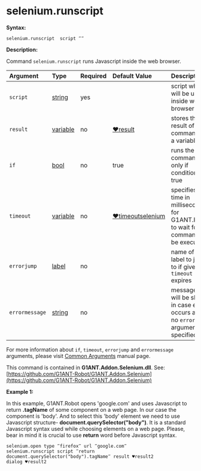 # selenium.runscript

**Syntax:**

```text
selenium.runscript  script ‴‴
```

**Description:**

Command `selenium.runscript` runs Javascript inside the web browser.

| Argument | Type | Required | Default Value | Description |
| :--- | :--- | :--- | :--- | :--- |
| `script` | [string](https://github.com/G1ANT-Robot/G1ANT.Manual/blob/master/G1ANT-Language/Structures/string.md) | yes |  | script which will be used inside web browser |
| `result` | [variable](https://github.com/G1ANT-Robot/G1ANT.Manual/blob/master/G1ANT-Language/Special-Characters/variable.md) | no | [♥result](https://github.com/G1ANT-Robot/G1ANT.Manual/blob/master/G1ANT-Language/Common-Arguments.md) | stores the result of the command in a variable |
| `if` | [bool](https://github.com/G1ANT-Robot/G1ANT.Manual/blob/master/G1ANT-Language/Structures/bool.md) | no | true | runs the command only if condition is true |
| `timeout` | [variable](https://github.com/G1ANT-Robot/G1ANT.Manual/blob/master/G1ANT-Language/Special-Characters/variable.md) | no | [♥timeoutselenium](https://github.com/G1ANT-Robot/G1ANT.Manual/blob/master/G1ANT-Language/Variables/Special-Variables.md) | specifies time in milliseconds for G1ANT.Robot to wait for the command to be executed |
| `errorjump` | [label](https://github.com/G1ANT-Robot/G1ANT.Manual/blob/master/G1ANT-Language/Structures/label.md) | no |  | name of the label to jump to if given `timeout` expires |
| `errormessage` | [string](https://github.com/G1ANT-Robot/G1ANT.Manual/blob/master/G1ANT-Language/Structures/string.md) | no |  | message that will be shown in case error occurs and no `errorjump` argument is specified |

For more information about `if`, `timeout`, `errorjump` and `errormessage` arguments, please visit [Common Arguments](https://github.com/G1ANT-Robot/G1ANT.Manual/blob/master/G1ANT-Language/Common-Arguments.md) manual page.

This command is contained in **G1ANT.Addon.Selenium.dll**. See: [https://github.com/G1ANT-Robot/G1ANT.Addon.Selenium](https://github.com/G1ANT-Robot/G1ANT.Addon.Selenium)

**Example 1:**

In this example, G1ANT.Robot opens 'google.com' and uses Javascript to return **.tagName** of some component on a web page. In our case the component is 'body'. And to select this 'body' element we need to use Javascript structure- **document.querySelector\("body"\)**. It is a standard Javascript syntax used while choosing elements on a web page. Please, bear in mind it is crucial to use **return** word before Javascript syntax.

```text
selenium.open type ‴firefox‴ url ‴google.com‴
selenium.runscript script ‴return document.querySelector("body").tagName‴ result ♥result2
dialog ♥result2
```

